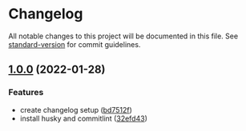# Changelog

All notable changes to this project will be documented in this file. See [standard-version](https://github.com/conventional-changelog/standard-version) for commit guidelines.

## [1.0.0](https://gitlab.com/concepta/rockets/rockets/compare/v3.0.2...v1.0.0) (2022-01-28)


### Features

* create changelog setup ([bd7512f](https://gitlab.com/concepta/rockets/rockets/commit/bd7512f894dcd1bb7d2652f315e08163d72b773d))
* install husky and commitlint ([32efd43](https://gitlab.com/concepta/rockets/rockets/commit/32efd43cf15281d86b02daf5d279191f7db23399))

